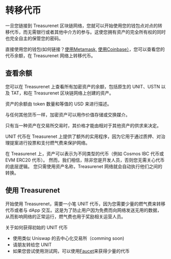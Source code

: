 # 转移代币

一旦您链接到 Treasurenet 区块链网络，您就可以开始使用您的钱包点对点的转移代币，而无需银行或者其他中介方的参与。这使您拥有资产的完全所有权的同时也完全自主的保管您的密码。

直接使用您的钱包(如何链接？[使用Metamask,](https://124.70.23.119:3021/docs/fundamentals/wallets/metamask#%E5%A6%82%E4%BD%95%E8%BF%9E%E6%8E%A5-metamask) [使用Coinbase）](https://124.70.23.119:3021/docs/fundamentals/wallets/coinbase#%E5%A6%82%E4%BD%95%E8%BF%9E%E6%8E%A5-coinbase-%E9%92%B1%E5%8C%85)，您可以查看您的代币余额，在 Treasurenet 网络上转移代币。

## 查看余额

您可以在 Treasurenet 上查看所有加密资产的余额，包括原生的 UNIT、USTN 以及 TAT，和在 Treasurenet 区块链网络上创建的资产。

资产的余额由 token 数量和等值的 USD 来进行描述。

与任何其他货币一样，加密资产可以用作价值存储或交换媒介。

只有当一种资产在交易所交易时，其价格才能由相对于其他资产的供求来决定。

UNIT 代币在 Treasurenet 上提供了额外的实用程序，因为它用于通过质押、对治理提案进行投票和支付燃气费来保护网络。

在 Treasurenet 上，资产可以表示为不同类型的代币（例如 Cosmos IBC 代币或 EVM ERC20 代币）。 然而，我们相信，除非您是开发人员，否则您无需关心代币的底层逻辑。 您只需使用资产名称，Treasurenet 网络就会自动执行他们之间的转换。

## 使用 Treasurenet

开始使用 Treasurenet，需要一小笔 UNIT 代币，因为您需要少量的燃气费来转移代币或者与 dApp 交互。这是为了防止用户因为免费而向网络发送无用的数据，从而影响网络的正常运行，燃气费也用于奖励相关运营人员。

关于如何获得初始的 UNIT 代币

- 使用类似 Uniswap 的去中心化交易所（comming soon)
- 请朋友转给您 UNIT
- 如果您尝试使用测试网，可以使用[Faucet](https://faucet.testnet.treasurenet.io/)来获得少量的代币
